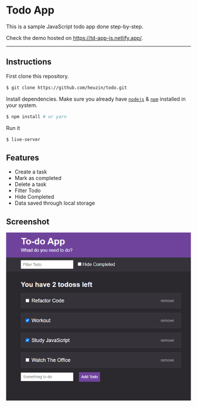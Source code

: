 # Todo App

This is a sample JavaScript todo app done step-by-step.

Check the demo hosted on https://td-app-js.netlify.app/.

---

## Instructions

First clone this repository.
```bash
$ git clone https://github.com/heuzin/todo.git
```

Install dependencies. Make sure you already have [`nodejs`](https://nodejs.org/en/) & [`npm`](https://www.npmjs.com/) installed in your system.
```bash
$ npm install # or yarn
```

Run it
```bash
$ live-server
```


## Features

- Create a task
- Mark as completed
- Delete a task
- Filter Todo
- Hide Completed
- Data saved through local storage


## Screenshot

![GitHub Logo](/images/app-image.png)